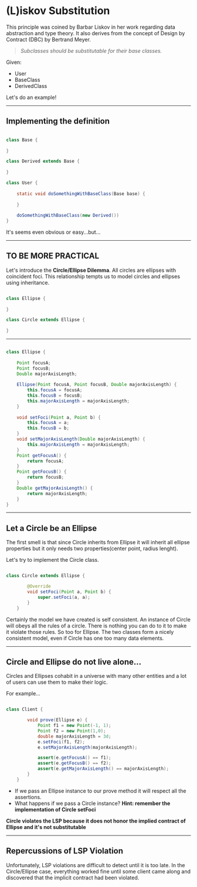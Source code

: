 # (L)iskov Substitution
This principle was coined by Barbar Liskov in her work regarding data abstraction and type theory.
It also derives from the concept of Design by Contract (DBC) by Bertrand Meyer.

> *Subclasses should be substitutable for their base classes.*

Given:
- User
- BaseClass
- DerivedClass

Let's do an example!

---
## Implementing the definition

```java

class Base {
    
}

class Derived extends Base {
    
}

class User {
    
    static void doSomethingWithBaseClass(Base base) {
        
    }
    
    doSomethingWithBaseClass(new Derived())
}
```

It's seems even obvious or easy...but...

---
## TO BE MORE PRACTICAL
Let's introduce the **Circle/Ellipse Dilemma**.
All circles are ellipses with coincident foci.
This relationship tempts us to model circles and ellipses using inheritance.

```java

class Ellipse {
    
}

class Circle extends Ellipse {
    
}

```

---

```java

class Ellipse {
    
    Point focusA;
    Point focusB;
    Double majorAxisLength;
    
    Ellipse(Point focusA, Point focusB, Double majorAxisLength) {
        this.focusA = focusA;
        this.focusB = focusB;
        this.majorAxisLength = majorAxisLength;
    }
    
    void setFoci(Point a, Point b) {
        this.focusA = a;
        this.focusB = b;
    }
    void setMajorAxisLength(Double majorAxisLength) {
        this.majorAxisLength = majorAxisLength;
    }
    Point getFocusA() {
        return focusA;
    }
    Point getFocusB() {
        return focusB;
    }
    Double getMajorAxisLength() {
        return majorAxisLength;
    }
}
```

---
## Let a Circle be an Ellipse
The first smell is that since Circle inherits from Ellipse it will inherit all ellipse properties but it only needs two properties(center point, radius lenght).

Let's try to implement the Circle class.

```java

class Circle extends Ellipse {

        @Override
        void setFoci(Point a, Point b) {
            super.setFoci(a, a);
        }
    }

```

Certainly the model we have created is self consistent. An instance of Circle will obeys all the rules of a circle. There is nothing you
can do to it to make it violate those rules. So too for Ellipse. The two classes form
a nicely consistent model, even if Circle has one too many data elements.

---
## Circle and Ellipse do not live alone...
Circles and Ellipses cohabit in a universe with many other entities and a lot of users can use them to make their logic.

For example...

```java

class Client {

        void prove(Ellipse e) {
            Point f1 = new Point(-1, 1);
            Point f2 = new Point(1,0);
            double majorAxisLength = 3d;
            e.setFoci(f1, f2);
            e.setMajorAxisLength(majorAxisLength);

            assert(e.getFocusA() == f1);
            assert(e.getFocusB() == f2);
            assert(e.getMajorAxisLength() == majorAxisLength);
        }
    }

```
- If we pass an Ellipse instance to our prove method it will respect all the assertions.
- What happens if we pass a Circle instance? **Hint: remember the implementation of Circle setFoci**

**Circle violates the LSP because it does not honor the implied contract of Ellipse and it's not substitutable**

---
## Repercussions of LSP Violation
Unfortunately, LSP violations are difficult to detect until it is too late. 
In the Circle/Ellipse case, everything worked fine until some client came along and discovered that the implicit contract had been violated.

